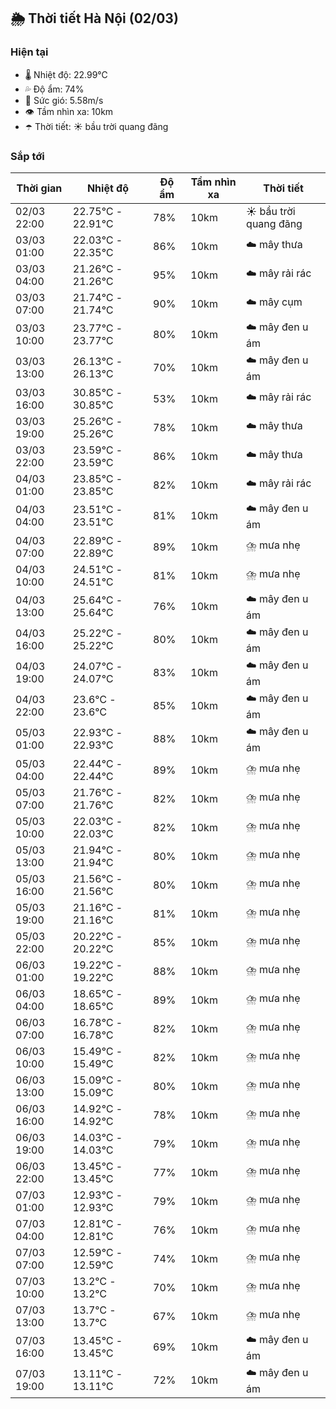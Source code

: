 ## 🌦️ Thời tiết Hà Nội (02/03)

### Hiện tại

- 🌡️ Nhiệt độ: 22.99℃
- 💦 Độ ẩm: 74%
- 💨 Sức gió: 5.58m/s
- 👁️ Tầm nhìn xa: 10km
- ☂️ Thời tiết: ☀️ bầu trời quang đãng

### Sắp tới

| Thời gian | Nhiệt độ | Độ ẩm | Tầm nhìn xa | Thời tiết |
| --- | --- | --- | --- | --- |
| 02/03 22:00 | 22.75℃ - 22.91℃ | 78% | 10km | ☀️ bầu trời quang đãng |
| 03/03 01:00 | 22.03℃ - 22.35℃ | 86% | 10km | ☁️ mây thưa |
| 03/03 04:00 | 21.26℃ - 21.26℃ | 95% | 10km | ☁️ mây rải rác |
| 03/03 07:00 | 21.74℃ - 21.74℃ | 90% | 10km | ☁️ mây cụm |
| 03/03 10:00 | 23.77℃ - 23.77℃ | 80% | 10km | ☁️ mây đen u ám |
| 03/03 13:00 | 26.13℃ - 26.13℃ | 70% | 10km | ☁️ mây đen u ám |
| 03/03 16:00 | 30.85℃ - 30.85℃ | 53% | 10km | ☁️ mây rải rác |
| 03/03 19:00 | 25.26℃ - 25.26℃ | 78% | 10km | ☁️ mây thưa |
| 03/03 22:00 | 23.59℃ - 23.59℃ | 86% | 10km | ☁️ mây thưa |
| 04/03 01:00 | 23.85℃ - 23.85℃ | 82% | 10km | ☁️ mây rải rác |
| 04/03 04:00 | 23.51℃ - 23.51℃ | 81% | 10km | ☁️ mây đen u ám |
| 04/03 07:00 | 22.89℃ - 22.89℃ | 89% | 10km | ⛈️ mưa nhẹ |
| 04/03 10:00 | 24.51℃ - 24.51℃ | 81% | 10km | ⛈️ mưa nhẹ |
| 04/03 13:00 | 25.64℃ - 25.64℃ | 76% | 10km | ☁️ mây đen u ám |
| 04/03 16:00 | 25.22℃ - 25.22℃ | 80% | 10km | ☁️ mây đen u ám |
| 04/03 19:00 | 24.07℃ - 24.07℃ | 83% | 10km | ☁️ mây đen u ám |
| 04/03 22:00 | 23.6℃ - 23.6℃ | 85% | 10km | ☁️ mây đen u ám |
| 05/03 01:00 | 22.93℃ - 22.93℃ | 88% | 10km | ☁️ mây đen u ám |
| 05/03 04:00 | 22.44℃ - 22.44℃ | 89% | 10km | ⛈️ mưa nhẹ |
| 05/03 07:00 | 21.76℃ - 21.76℃ | 82% | 10km | ⛈️ mưa nhẹ |
| 05/03 10:00 | 22.03℃ - 22.03℃ | 82% | 10km | ⛈️ mưa nhẹ |
| 05/03 13:00 | 21.94℃ - 21.94℃ | 80% | 10km | ⛈️ mưa nhẹ |
| 05/03 16:00 | 21.56℃ - 21.56℃ | 80% | 10km | ⛈️ mưa nhẹ |
| 05/03 19:00 | 21.16℃ - 21.16℃ | 81% | 10km | ⛈️ mưa nhẹ |
| 05/03 22:00 | 20.22℃ - 20.22℃ | 85% | 10km | ⛈️ mưa nhẹ |
| 06/03 01:00 | 19.22℃ - 19.22℃ | 88% | 10km | ⛈️ mưa nhẹ |
| 06/03 04:00 | 18.65℃ - 18.65℃ | 89% | 10km | ⛈️ mưa nhẹ |
| 06/03 07:00 | 16.78℃ - 16.78℃ | 82% | 10km | ⛈️ mưa nhẹ |
| 06/03 10:00 | 15.49℃ - 15.49℃ | 82% | 10km | ⛈️ mưa nhẹ |
| 06/03 13:00 | 15.09℃ - 15.09℃ | 80% | 10km | ⛈️ mưa nhẹ |
| 06/03 16:00 | 14.92℃ - 14.92℃ | 78% | 10km | ⛈️ mưa nhẹ |
| 06/03 19:00 | 14.03℃ - 14.03℃ | 79% | 10km | ⛈️ mưa nhẹ |
| 06/03 22:00 | 13.45℃ - 13.45℃ | 77% | 10km | ⛈️ mưa nhẹ |
| 07/03 01:00 | 12.93℃ - 12.93℃ | 79% | 10km | ⛈️ mưa nhẹ |
| 07/03 04:00 | 12.81℃ - 12.81℃ | 76% | 10km | ⛈️ mưa nhẹ |
| 07/03 07:00 | 12.59℃ - 12.59℃ | 74% | 10km | ⛈️ mưa nhẹ |
| 07/03 10:00 | 13.2℃ - 13.2℃ | 70% | 10km | ⛈️ mưa nhẹ |
| 07/03 13:00 | 13.7℃ - 13.7℃ | 67% | 10km | ⛈️ mưa nhẹ |
| 07/03 16:00 | 13.45℃ - 13.45℃ | 69% | 10km | ☁️ mây đen u ám |
| 07/03 19:00 | 13.11℃ - 13.11℃ | 72% | 10km | ☁️ mây đen u ám |
